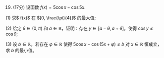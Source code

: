 19. (17分) 设函数 $f(x) = 5\cos x - \cos 5x$.

(1) 求$ f(x)$ 在 $[0, \frac{\pi}{4}]$ 的最大值;

(2) 给定 $\theta \in (0, \pi)$ 和 $a \in \mathbb{R}$，证明：存在 $y \in [a-\theta, a+\theta]$，使得 $\cos y \leq \cos \theta$;

(3) 设 $b \in \mathbb{R}$，若存在 $\varphi \in \mathbb{R}$ 使得 $5\cos x - \cos(5x + \varphi) \leq b$ 对 $x \in \mathbb{R}$ 恒成立，求 $b$ 的最小值。
